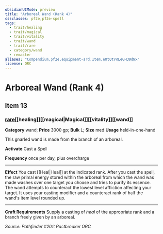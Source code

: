 ```yaml
---
obsidianUIMode: preview
title: "Arboreal Wand (Rank 4)"
cssclasses: pf2e,pf2e-spell
tags:
  - trait/healing
  - trait/magical
  - trait/vitality
  - trait/wand
  - trait/rare
  - category/wand
  - remaster
aliases: "Compendium.pf2e.equipment-srd.Item.eOtQtVRLeGH39dNx"
license: ORC
---
```

# Arboreal Wand (Rank 4)
## Item 13
### [rare](rare.md "Rare Rarity Trait")[[healing]][[magical|Magical]][[vitality]][[wand]]

**Category** wand; 
**Price** 3000 gp; 
**Bulk** L; **Size** med
**Usage** held-in-one-hand

This gnarled wand is made from the branch of an arboreal.

**Activate** Cast a Spell

**Frequency** once per day, plus overcharge

* * *

**Effect** You cast [[Heal|Heal]] at the indicated rank. After you cast the spell, the raw primal energy stored within the arboreal from which the wand was made washes over one target you choose and tries to purify its essence. The wand attempts to counteract the lowest level affliction affecting your target. It uses your casting modifier and a counteract rank of half the wand's item level rounded up.

* * *

**Craft Requirements** Supply a casting of _heal_ of the appropriate rank and a branch freely given by an arboreal.

*Source: Pathfinder #201: Pactbreaker*
*ORC*
